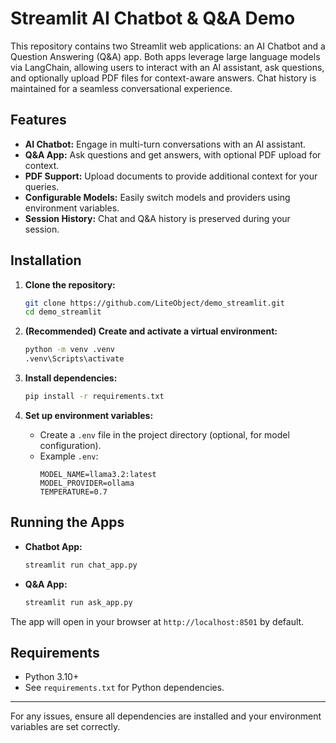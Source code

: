 # Streamlit AI Chatbot & Q&A Demo

This repository contains two Streamlit web applications: an AI Chatbot and a Question Answering (Q&A) app. Both apps leverage large language models via LangChain, allowing users to interact with an AI assistant, ask questions, and optionally upload PDF files for context-aware answers. Chat history is maintained for a seamless conversational experience.

## Features

- **AI Chatbot:** Engage in multi-turn conversations with an AI assistant.
- **Q&A App:** Ask questions and get answers, with optional PDF upload for context.
- **PDF Support:** Upload documents to provide additional context for your queries.
- **Configurable Models:** Easily switch models and providers using environment variables.
- **Session History:** Chat and Q&A history is preserved during your session.

## Installation

1. **Clone the repository:**
   ```sh
   git clone https://github.com/LiteObject/demo_streamlit.git
   cd demo_streamlit
   ```

2. **(Recommended) Create and activate a virtual environment:**
   ```sh
   python -m venv .venv
   .venv\Scripts\activate
   ```

3. **Install dependencies:**
   ```sh
   pip install -r requirements.txt
   ```

4. **Set up environment variables:**
   - Create a `.env` file in the project directory (optional, for model configuration).
   - Example `.env`:
     ```
     MODEL_NAME=llama3.2:latest
     MODEL_PROVIDER=ollama
     TEMPERATURE=0.7
     ```

## Running the Apps

- **Chatbot App:**
  ```sh
  streamlit run chat_app.py
  ```

- **Q&A App:**
  ```sh
  streamlit run ask_app.py
  ```

The app will open in your browser at `http://localhost:8501` by default.

## Requirements

- Python 3.10+
- See `requirements.txt` for Python dependencies.

---

For any issues, ensure all dependencies are installed and your environment variables are set correctly.